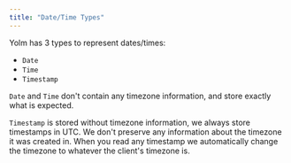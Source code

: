 ```yaml
---
title: "Date/Time Types"
---
```


Yolm has 3 types to represent dates/times:

- `Date`
- `Time`
- `Timestamp`

`Date` and `Time` don't contain any timezone information, and store exactly what is expected.

`Timestamp` is stored without timezone information, we always store timestamps in UTC. We don't preserve any information about the timezone it was created in. When you read any timestamp we automatically change the timezone to whatever the client's timezone is.
